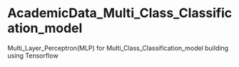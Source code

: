 # AcademicData_Multi_Class_Classification_model
Multi_Layer_Perceptron(MLP) for Multi_Class_Classification_model building using Tensorflow
